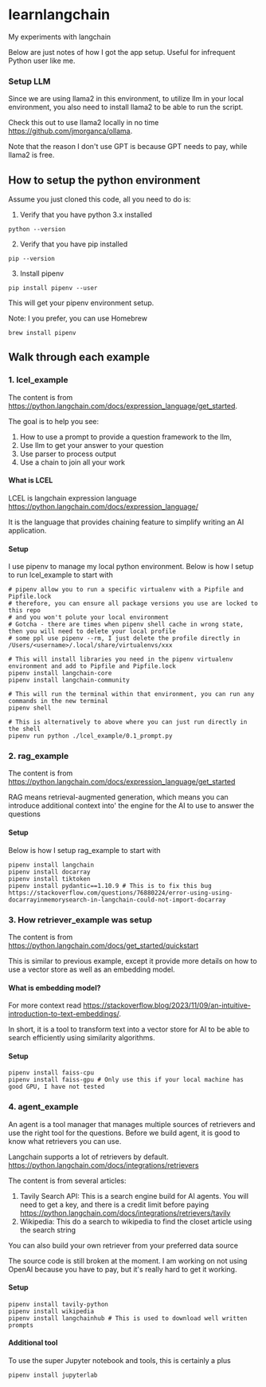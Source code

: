 # learnlangchain
My experiments with langchain

Below are just notes of how I got the app setup. Useful for infrequent Python user like me.

### Setup LLM

Since we are using llama2 in this environment, to utilize llm in your local environment, you also need to install
llama2 to be able to run the script.

Check this out to use llama2 locally in no time https://github.com/jmorganca/ollama.

Note that the reason I don't use GPT is because GPT needs to pay, while llama2 is free.

## How to setup the python environment

Assume you just cloned this code, all you need to do is:

1. Verify that you have python 3.x installed
```
python --version
```

2. Verify that you have pip installed
```
pip --version
```

3. Install pipenv
```
pip install pipenv --user
```

This will get your pipenv environment setup.

Note: I you prefer, you can use Homebrew
```
brew install pipenv
```

## Walk through each example

### 1. lcel_example

The content is from https://python.langchain.com/docs/expression_language/get_started.

The goal is to help you see:
1. How to use a prompt to provide a question framework to the llm,
2. Use llm to get your answer to your question
3. Use parser to process output
4. Use a chain to join all your work

#### What is LCEL

LCEL is langchain expression language https://python.langchain.com/docs/expression_language/

It is the language that provides chaining feature to simplify writing an AI application.

#### Setup

I use pipenv to manage my local python environment. Below is how I setup to run lcel_example to start with

```
# pipenv allow you to run a specific virtualenv with a Pipfile and Pipfile.lock
# therefore, you can ensure all package versions you use are locked to this repo
# and you won't polute your local environment
# Gotcha - there are times when pipenv shell cache in wrong state, then you will need to delete your local profile
# some ppl use pipenv --rm, I just delete the profile directly in /Users/<username>/.local/share/virtualenvs/xxx

# This will install libraries you need in the pipenv virtualenv environment and add to Pipfile and Pipfile.lock
pipenv install langchain-core
pipenv install langchain-community

# This will run the terminal within that environment, you can run any commands in the new terminal
pipenv shell

# This is alternatively to above where you can just run directly in the shell
pipenv run python ./lcel_example/0.1_prompt.py
```

### 2. rag_example

The content is from https://python.langchain.com/docs/expression_language/get_started

RAG means retrieval-augmented generation, which means you can introduce additional context into'
the engine for the AI to use to answer the questions

#### Setup

Below is how I setup rag_example to start with

```
pipenv install langchain
pipenv install docarray
pipenv install tiktoken
pipenv install pydantic==1.10.9 # This is to fix this bug https://stackoverflow.com/questions/76880224/error-using-using-docarrayinmemorysearch-in-langchain-could-not-import-docarray
```

### 3. How retriever_example was setup

The content is from https://python.langchain.com/docs/get_started/quickstart

This is similar to previous example, except it provide more details on how to use
a vector store as well as an embedding model.

#### What is embedding model?

For more context read https://stackoverflow.blog/2023/11/09/an-intuitive-introduction-to-text-embeddings/.

In short, it is a tool to transform text into a vector store for AI to be able to 
search efficiently using similarity algorithms.

#### Setup

```
pipenv install faiss-cpu
pipenv install faiss-gpu # Only use this if your local machine has good GPU, I have not tested
```

### 4. agent_example

An agent is a tool manager that manages multiple sources of retrievers and use the right tool for the questions. Before we build agent, it is good to know what retrievers you can use.

Langchain supports a lot of retrievers by default. https://python.langchain.com/docs/integrations/retrievers

The content is from several articles:
1. Tavily Search API: This is a search engine build for AI agents. You will need to get a key, and there is a credit limit before paying https://python.langchain.com/docs/integrations/retrievers/tavily
2. Wikipedia: This do a search to wikipedia to find the closet article using the search string

You can also build your own retriever from your preferred data source

The source code is still broken at the moment. I am working on not using OpenAI because you have to pay, but it's really hard to get it working.

#### Setup

```
pipenv install tavily-python
pipenv install wikipedia
pipenv install langchainhub # This is used to download well written prompts
```

#### Additional tool

To use the super Jupyter notebook and tools, this is certainly a plus

```
pipenv install jupyterlab
```
